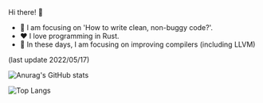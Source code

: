 Hi there! :wave:
- 💭 I am focusing on 'How to write clean, non-buggy code?'.
- ❤️ I love programming in Rust.
- 🤸 In these days, I am focusing on improving compilers (including LLVM)

(last update 2022/05/17)

![Anurag's GitHub stats](https://github-readme-stats.vercel.app/api?username=3-24&theme=react&count_private=true&show_icons=true)

![Top Langs](https://github-readme-stats.vercel.app/api/top-langs/?username=3-24&theme=react&layout=compact&exclude_repo=3-24.github.io&hide=html,css)
